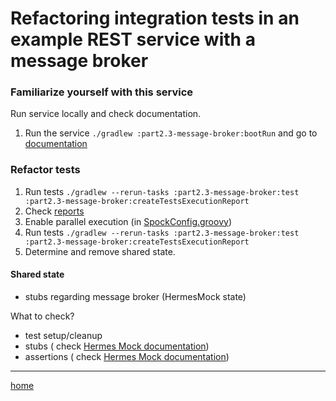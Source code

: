 # Refactoring integration tests in an example REST service with a message broker

### Familiarize yourself with this service

Run service locally and check documentation.

1. Run the service `./gradlew :part2.3-message-broker:bootRun` and go
   to [documentation](http://localhost:8080/swagger-ui/index.html)

### Refactor tests

1. Run tests `./gradlew --rerun-tasks :part2.3-message-broker:test :part2.3-message-broker:createTestsExecutionReport`
2. Check [reports](build/reports/tests-execution/html/test.html)
3. Enable parallel execution (in [SpockConfig.groovy](src/test/resources/SpockConfig.groovy))
4. Run tests `./gradlew --rerun-tasks :part2.3-message-broker:test :part2.3-message-broker:createTestsExecutionReport`
5. Determine and remove shared state.

#### Shared state

- stubs regarding message broker (HermesMock state)

What to check?

- test setup/cleanup
- stubs (
  check [Hermes Mock documentation](https://hermes-pubsub.readthedocs.io/en/latest/user/hermes-mock/#hermesmockdefine))
- assertions (
  check [Hermes Mock documentation](https://hermes-pubsub.readthedocs.io/en/latest/user/hermes-mock/#hermesmockexpect))

---
[home](../README.md)
